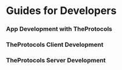 # Guides for Developers

### App Development with TheProtocols

### TheProtocols Client Development

### TheProtocols Server Development